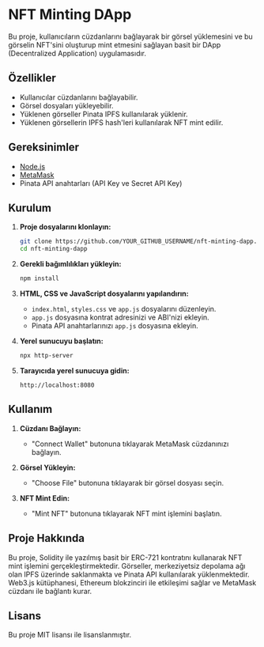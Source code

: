 # NFT Minting DApp

Bu proje, kullanıcıların cüzdanlarını bağlayarak bir görsel yüklemesini ve bu görselin NFT'sini oluşturup mint etmesini sağlayan basit bir DApp (Decentralized Application) uygulamasıdır.

## Özellikler

- Kullanıcılar cüzdanlarını bağlayabilir.
- Görsel dosyaları yükleyebilir.
- Yüklenen görseller Pinata IPFS kullanılarak yüklenir.
- Yüklenen görsellerin IPFS hash'leri kullanılarak NFT mint edilir.

## Gereksinimler

- [Node.js](https://nodejs.org/)
- [MetaMask](https://metamask.io/)
- Pinata API anahtarları (API Key ve Secret API Key)

## Kurulum

1. **Proje dosyalarını klonlayın:**

    ```bash
    git clone https://github.com/YOUR_GITHUB_USERNAME/nft-minting-dapp.git
    cd nft-minting-dapp
    ```

2. **Gerekli bağımlılıkları yükleyin:**

    ```bash
    npm install
    ```

3. **HTML, CSS ve JavaScript dosyalarını yapılandırın:**

    - `index.html`, `styles.css` ve `app.js` dosyalarını düzenleyin.
    - `app.js` dosyasına kontrat adresinizi ve ABI'nizi ekleyin.
    - Pinata API anahtarlarınızı `app.js` dosyasına ekleyin.

4. **Yerel sunucuyu başlatın:**

    ```bash
    npx http-server
    ```

5. **Tarayıcıda yerel sunucuya gidin:**

    ```text
    http://localhost:8080
    ```

## Kullanım

1. **Cüzdanı Bağlayın:**
   - "Connect Wallet" butonuna tıklayarak MetaMask cüzdanınızı bağlayın.

2. **Görsel Yükleyin:**
   - "Choose File" butonuna tıklayarak bir görsel dosyası seçin.

3. **NFT Mint Edin:**
   - "Mint NFT" butonuna tıklayarak NFT mint işlemini başlatın.

## Proje Hakkında

Bu proje, Solidity ile yazılmış basit bir ERC-721 kontratını kullanarak NFT mint işlemini gerçekleştirmektedir. Görseller, merkeziyetsiz depolama ağı olan IPFS üzerinde saklanmakta ve Pinata API kullanılarak yüklenmektedir. Web3.js kütüphanesi, Ethereum blokzinciri ile etkileşimi sağlar ve MetaMask cüzdanı ile bağlantı kurar.

## Lisans

Bu proje MIT lisansı ile lisanslanmıştır.
